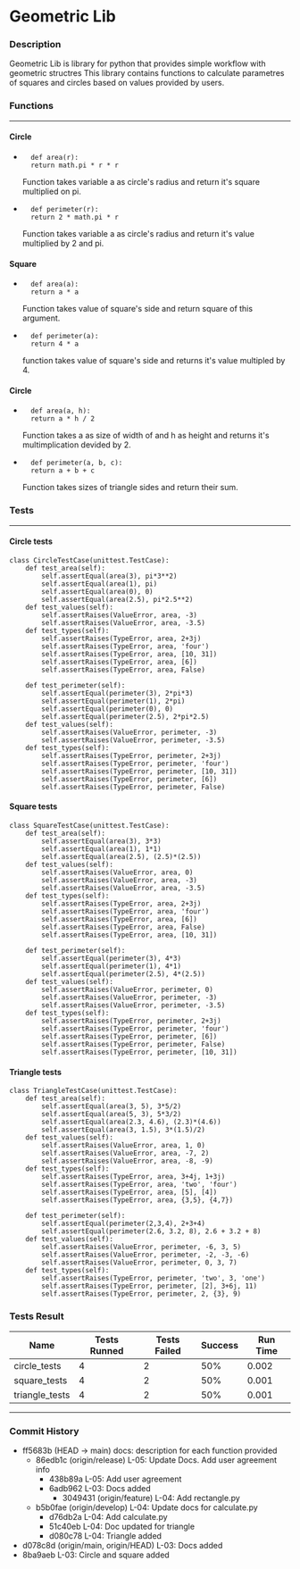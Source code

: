 # Geometric Lib


### Description
Geometric Lib is library for python that provides
simple workflow with geometric structres
This library contains functions to calculate parametres of
squares and circles based on values provided by users.

### Functions
---
#### Circle 
* ```
    def area(r):
    return math.pi * r * r
    ```
    Function takes variable a as circle's radius and return it's square multiplied on pi.

* ```
    def perimeter(r):
    return 2 * math.pi * r
    ```
    Function takes variable a as circle's radius and return it's value multiplied by 2 and pi.

#### Square 
* ```
    def area(a):
    return a * a
    ```
    Function takes value of square's side and return square of this argument.

* ```
    def perimeter(a):
    return 4 * a
    ```
    function takes value of square's side and returns it's value multipled by 4.

#### Circle 
* ```
    def area(a, h): 
    return a * h / 2 
    ```
    Function takes a as size of width of and h as height and returns it's multimplication devided by 2.

* ```
    def perimeter(a, b, c): 
    return a + b + c 
    ```
    Function takes sizes of triangle sides and return their sum.


### Tests
---
#### Circle tests
```
class CircleTestCase(unittest.TestCase):
    def test_area(self):
        self.assertEqual(area(3), pi*3**2)
        self.assertEqual(area(1), pi)
        self.assertEqual(area(0), 0)
        self.assertEqual(area(2.5), pi*2.5**2)
    def test_values(self):
        self.assertRaises(ValueError, area, -3)
        self.assertRaises(ValueError, area, -3.5)
    def test_types(self):
        self.assertRaises(TypeError, area, 2+3j)
        self.assertRaises(TypeError, area, 'four')
        self.assertRaises(TypeError, area, [10, 31])
        self.assertRaises(TypeError, area, [6])
        self.assertRaises(TypeError, area, False)

    def test_perimeter(self):
        self.assertEqual(perimeter(3), 2*pi*3)
        self.assertEqual(perimeter(1), 2*pi)
        self.assertEqual(perimeter(0), 0)
        self.assertEqual(perimeter(2.5), 2*pi*2.5)
    def test_values(self):
        self.assertRaises(ValueError, perimeter, -3)
        self.assertRaises(ValueError, perimeter, -3.5)
    def test_types(self):
        self.assertRaises(TypeError, perimeter, 2+3j)
        self.assertRaises(TypeError, perimeter, 'four')
        self.assertRaises(TypeError, perimeter, [10, 31])
        self.assertRaises(TypeError, perimeter, [6])
        self.assertRaises(TypeError, perimeter, False)
```

#### Square tests 
```
class SquareTestCase(unittest.TestCase):
    def test_area(self):
        self.assertEqual(area(3), 3*3)
        self.assertEqual(area(1), 1*1)
        self.assertEqual(area(2.5), (2.5)*(2.5))
    def test_values(self):
        self.assertRaises(ValueError, area, 0)
        self.assertRaises(ValueError, area, -3)
        self.assertRaises(ValueError, area, -3.5)
    def test_types(self):
        self.assertRaises(TypeError, area, 2+3j)
        self.assertRaises(TypeError, area, 'four')
        self.assertRaises(TypeError, area, [6])
        self.assertRaises(TypeError, area, False)
        self.assertRaises(TypeError, area, [10, 31])

    def test_perimeter(self):
        self.assertEqual(perimeter(3), 4*3)
        self.assertEqual(perimeter(1), 4*1)
        self.assertEqual(perimeter(2.5), 4*(2.5))
    def test_values(self):
        self.assertRaises(ValueError, perimeter, 0)
        self.assertRaises(ValueError, perimeter, -3)
        self.assertRaises(ValueError, perimeter, -3.5)
    def test_types(self):
        self.assertRaises(TypeError, perimeter, 2+3j)
        self.assertRaises(TypeError, perimeter, 'four')
        self.assertRaises(TypeError, perimeter, [6])
        self.assertRaises(TypeError, perimeter, False)
        self.assertRaises(TypeError, perimeter, [10, 31])
```

#### Triangle tests
```
class TriangleTestCase(unittest.TestCase):
    def test_area(self):
        self.assertEqual(area(3, 5), 3*5/2)
        self.assertEqual(area(5, 3), 5*3/2)
        self.assertEqual(area(2.3, 4.6), (2.3)*(4.6))
        self.assertEqual(area(3, 1.5), 3*(1.5)/2)
    def test_values(self):
        self.assertRaises(ValueError, area, 1, 0)
        self.assertRaises(ValueError, area, -7, 2)
        self.assertRaises(ValueError, area, -8, -9)
    def test_types(self):
        self.assertRaises(TypeError, area, 3+4j, 1+3j)
        self.assertRaises(TypeError, area, 'two', 'four')
        self.assertRaises(TypeError, area, [5], [4])
        self.assertRaises(TypeError, area, {3,5}, {4,7})

    def test_perimeter(self):
        self.assertEqual(perimeter(2,3,4), 2+3+4)
        self.assertEqual(perimeter(2.6, 3.2, 8), 2.6 + 3.2 + 8)
    def test_values(self):
        self.assertRaises(ValueError, perimeter, -6, 3, 5)
        self.assertRaises(ValueError, perimeter, -2, -3, -6)
        self.assertRaises(ValueError, perimeter, 0, 3, 7)
    def test_types(self):
        self.assertRaises(TypeError, perimeter, 'two', 3, 'one')
        self.assertRaises(TypeError, perimeter, [2], 3+6j, 11)
        self.assertRaises(TypeError, perimeter, 2, {3}, 9)
```

### Tests Result
| Name | Tests Runned | Tests Failed | Success | Run Time |
| --- | --- | --- | --- | --- |
| circle_tests | 4 |  2 | 50% | 0.002 |
| square_tests | 4 |  2 | 50% | 0.001 |
| triangle_tests | 4 |  2 | 50% | 0.001 |

---
### Commit History


* ff5683b (HEAD -> main) docs: description for each function provided
    * 86edb1c (origin/release) L-05: Update Docs. Add user agreement info
        * 438b89a L-05: Add user agreement
        * 6adb962 L-03: Docs added
            * 3049431 (origin/feature) L-04: Add rectangle.py
    * b5b0fae (origin/develop) L-04: Update docs for calculate.py
        * d76db2a L-04: Add calculate.py
        * 51c40eb L-04: Doc updated for triangle
        * d080c78 L-04: Triangle added
* d078c8d (origin/main, origin/HEAD) L-03: Docs added
* 8ba9aeb L-03: Circle and square added

